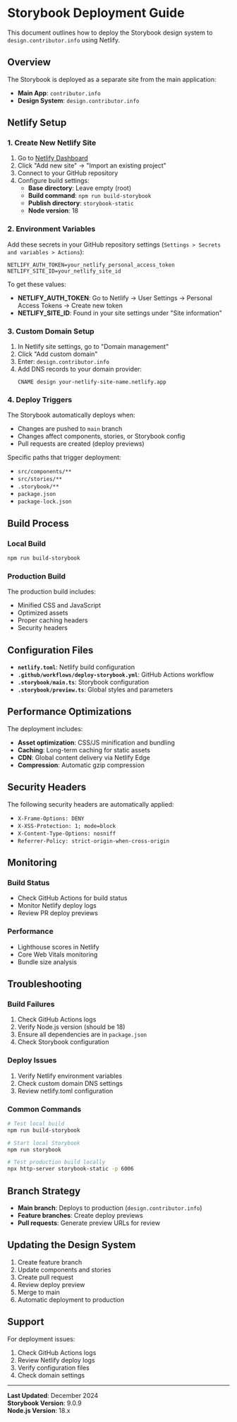 # Storybook Deployment Guide

This document outlines how to deploy the Storybook design system to `design.contributor.info` using Netlify.

## Overview

The Storybook is deployed as a separate site from the main application:
- **Main App**: `contributor.info`
- **Design System**: `design.contributor.info`

## Netlify Setup

### 1. Create New Netlify Site

1. Go to [Netlify Dashboard](https://app.netlify.com/)
2. Click "Add new site" → "Import an existing project"
3. Connect to your GitHub repository
4. Configure build settings:
   - **Base directory**: Leave empty (root)
   - **Build command**: `npm run build-storybook`
   - **Publish directory**: `storybook-static`
   - **Node version**: 18

### 2. Environment Variables

Add these secrets in your GitHub repository settings (`Settings > Secrets and variables > Actions`):

```
NETLIFY_AUTH_TOKEN=your_netlify_personal_access_token
NETLIFY_SITE_ID=your_netlify_site_id
```

To get these values:
- **NETLIFY_AUTH_TOKEN**: Go to Netlify → User Settings → Personal Access Tokens → Create new token
- **NETLIFY_SITE_ID**: Found in your site settings under "Site information"

### 3. Custom Domain Setup

1. In Netlify site settings, go to "Domain management"
2. Click "Add custom domain"
3. Enter: `design.contributor.info`
4. Add DNS records to your domain provider:
   ```
   CNAME design your-netlify-site-name.netlify.app
   ```

### 4. Deploy Triggers

The Storybook automatically deploys when:
- Changes are pushed to `main` branch
- Changes affect components, stories, or Storybook config
- Pull requests are created (deploy previews)

Specific paths that trigger deployment:
- `src/components/**`
- `src/stories/**`
- `.storybook/**`
- `package.json`
- `package-lock.json`

## Build Process

### Local Build
```bash
npm run build-storybook
```

### Production Build
The production build includes:
- Minified CSS and JavaScript
- Optimized assets
- Proper caching headers
- Security headers

## Configuration Files

- **`netlify.toml`**: Netlify build configuration
- **`.github/workflows/deploy-storybook.yml`**: GitHub Actions workflow
- **`.storybook/main.ts`**: Storybook configuration
- **`.storybook/preview.ts`**: Global styles and parameters

## Performance Optimizations

The deployment includes:
- **Asset optimization**: CSS/JS minification and bundling
- **Caching**: Long-term caching for static assets
- **CDN**: Global content delivery via Netlify Edge
- **Compression**: Automatic gzip compression

## Security Headers

The following security headers are automatically applied:
- `X-Frame-Options: DENY`
- `X-XSS-Protection: 1; mode=block`
- `X-Content-Type-Options: nosniff`
- `Referrer-Policy: strict-origin-when-cross-origin`

## Monitoring

### Build Status
- Check GitHub Actions for build status
- Monitor Netlify deploy logs
- Review PR deploy previews

### Performance
- Lighthouse scores in Netlify
- Core Web Vitals monitoring
- Bundle size analysis

## Troubleshooting

### Build Failures
1. Check GitHub Actions logs
2. Verify Node.js version (should be 18)
3. Ensure all dependencies are in `package.json`
4. Check Storybook configuration

### Deploy Issues
1. Verify Netlify environment variables
2. Check custom domain DNS settings
3. Review netlify.toml configuration

### Common Commands
```bash
# Test local build
npm run build-storybook

# Start local Storybook
npm run storybook

# Test production build locally
npx http-server storybook-static -p 6006
```

## Branch Strategy

- **Main branch**: Deploys to production (`design.contributor.info`)
- **Feature branches**: Create deploy previews
- **Pull requests**: Generate preview URLs for review

## Updating the Design System

1. Create feature branch
2. Update components and stories
3. Create pull request
4. Review deploy preview
5. Merge to main
6. Automatic deployment to production

## Support

For deployment issues:
1. Check GitHub Actions logs
2. Review Netlify deploy logs
3. Verify configuration files
4. Check domain settings

---

**Last Updated**: December 2024  
**Storybook Version**: 9.0.9  
**Node.js Version**: 18.x